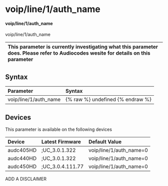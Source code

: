 ﻿---
description: voip/line/1/auth_name
search: false
---

# voip/line/1/auth_name

#### voip/line/1/auth_name

voip/line/1/auth_name


| This parameter is currently investigating what this parameter does. Please refer to Audiocodes wesite for details on this parameter | 
| :--- |

## Syntax
| Parameter | Syntax |
| :--- | :--- |
|voip/line/1/auth_name | {% raw %} undefined {% endraw %}|

## Devices
This parameter is available on the following devices

| Device | Latest Firmware | Default Value |
|:---|:---|:---|
| audc405HD | ;UC_3.0.1.322 | voip/line/1/auth_name=0 
| audc440HD | ;UC_3.0.1.322 | voip/line/1/auth_name=0 
| audc450HD | ;UC_3.0.4.111.77 | voip/line/1/auth_name=0 

ADD A DISCLAIMER
